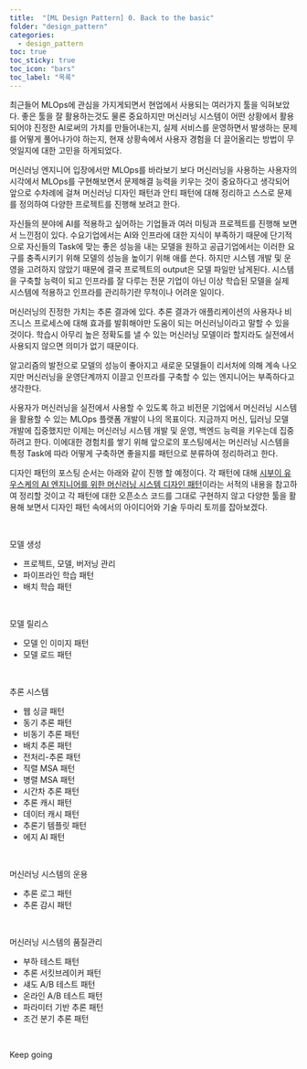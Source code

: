 ```yaml
---
title:  "[ML Design Pattern] 0. Back to the basic"
folder: "design_pattern"
categories:
  - design_pattern
toc: true
toc_sticky: true
toc_icon: "bars"
toc_label: "목록"
---
```


최근들어 MLOps에 관심을 가지게되면서 현업에서 사용되는 여러가지 툴을 익혀보았다. 좋은 툴을 잘 활용하는것도 물론 중요하지만 머신러닝 시스템이 어떤 상황에서 활용되어야 진정한 AI로써의 가치를 만들어내는지, 실제 서비스를 운영하면서 발생하는 문제를 어떻게 풀어나가야 하는지, 현재 상황속에서 사용자 경험을 더 끌어올리는 방법이 무엇일지에 대한 고민을 하게되었다.

머신러닝 엔지니어 입장에서만 MLOps를 바라보기 보다 머신러닝을 사용하는 사용자의 시각에서 MLOps를 구현해보면서 문제해결 능력을 키우는 것이 중요하다고 생각되어 앞으로 수차례에 걸쳐 머신러닝 디자인 패턴과 안티 패턴에 대해 정리하고 스스로 문제를 정의하여 다양한 프로젝트를 진행해 보려고 한다.

자신들의 분야에 AI를 적용하고 싶어하는 기업들과 여러 미팅과 프로젝트를 진행해 보면서 느낀점이 있다. 수요기업에서는 AI와 인프라에 대한 지식이 부족하기 때문에 단기적으로 자신들의 Task에 맞는 좋은 성능을 내는 모델을 원하고 공급기업에서는 이러한 요구를 충족시키기 위해 모델의 성능을 높이기 위해 애를 쓴다. 하지만 시스템 개발 및 운영을 고려하지 않았기 때문에 결국 프로젝트의 output은 모델 파일만 남게된다. 시스템을 구축할 능력이 되고 인프라를 잘 다루는 전문 기업이 아닌 이상 학습된 모델을 실제 시스템에 적용하고 인프라를 관리하기란 무척이나 어려운 일이다.

머신러닝의 진정한 가치는 추론 결과에 있다. 추론 결과가 애플리케이션의 사용자나 비즈니스 프로세스에 대해 효과를 발휘해야만 도움이 되는 머신러닝이라고 말할 수 있을 것이다. 학습시 아무리 높은 정확도를 낼 수 있는 머신러닝 모델이라 할지라도 실전에서 사용되지 않으면 의미가 없기 때문이다.

알고리즘의 발전으로 모델의 성능이 좋아지고 새로운 모델들이 리서처에 의해 계속 나오지만 머신러닝을 운영단계까지 이끌고 인프라를 구축할 수 있는 엔지니어는 부족하다고 생각한다.

사용자가 머신러닝을 실전에서 사용할 수 있도록 하고 비전문 기업에서 머신러닝 시스템을 활용할 수 있는 MLOps 플랫폼 개발이 나의 목표이다. 지금까지 머신, 딥러닝 모델 개발에 집중했지만 이제는 머신러닝 시스템 개발 및 운영, 백엔드 능력을 키우는데 집중하려고 한다. 이에대한 경험치를 쌓기 위해 앞으로의 포스팅에서는 머신러닝 시스템을 특정 Task에 따라 어떻게 구축하면 좋을지를 패턴으로 분류하여 정리하려고 한다.

디자인 패턴의 포스팅 순서는 아래와 같이 진행 할 예정이다. 각 패턴에 대해 [시부이 유우스케의 AI 엔지니어를 위한 머신러닝 시스템 디자인 패턴](http://www.kyobobook.co.kr/product/detailViewKor.laf?ejkGb=KOR&mallGb=KOR&barcode=9791158392888&orderClick=LOA&Kc=)이라는 서적의 내용을 참고하여 정리할 것이고 각 패턴에 대한 오픈소스 코드를 그대로 구현하지 않고 다양한 툴을 활용해 보면서 디자인 패턴 속에서의 아이디어와 기술 두마리 토끼를 잡아보겠다. 

<br>

모델 생성

-   프로젝트, 모델, 버저닝 관리
-   파이프라인 학습 패턴
-   배치 학습 패턴

<br>

모델 릴리스

-   모델 인 이미지 패턴
-   모델 로드 패턴

<br>

추론 시스템

-   웹 싱글 패턴
-   동기 추론 패턴
-   비동기 추론 패턴
-   배치 추론 패턴
-   전처리-추론 패턴
-   직렬 MSA 패턴
-   병렬 MSA 패턴
-   시간차 추론 패턴
-   추론 캐시 패턴
-   데이터 캐시 패턴
-   추론기 템플릿 패턴
-   에지 AI 패턴

<br>

머신러닝 시스템의 운용

-   추론 로그 패턴
-   추론 감시 패턴

<br>

머신러닝 시스템의 품질관리

-   부하 테스트 패턴
-   추론 서킷브레이커 패턴
-   섀도 A/B 테스트 패턴
-   온라인 A/B 테스트 패턴
-   파라미터 기반 추론 패턴
-   조건 분기 추론 패턴

<br>

Keep going